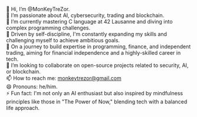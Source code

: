 👋 Hi, I’m @MonKeyTreZor.  
👀 I’m passionate about AI, cybersecurity, trading and blockchain.  
🌱 I’m currently mastering C language at 42 Lausanne and diving into complex programming challenges.  
💪 Driven by self-discipline, I'm constantly expanding my skills and challenging myself to achieve ambitious goals.  
💼 On a journey to build expertise in programming, finance, and independent trading, aiming for financial independence and a highly-skilled career in tech.  
💞️ I’m looking to collaborate on open-source projects related to security, AI, or blockchain.  
📫 How to reach me: monkeytrezor@gmail.com  
😄 Pronouns: he/him.  
⚡ Fun fact: I'm not only an AI enthusiast but also inspired by mindfulness principles like those in "The Power of Now," blending tech with a balanced life approach.  

<!---
MonKeyTreZor/MonKeyTreZor is a ✨ special ✨ repository because its `README.md` (this file) appears on your GitHub profile.
You can click the Preview link to take a look at your changes.
--->
